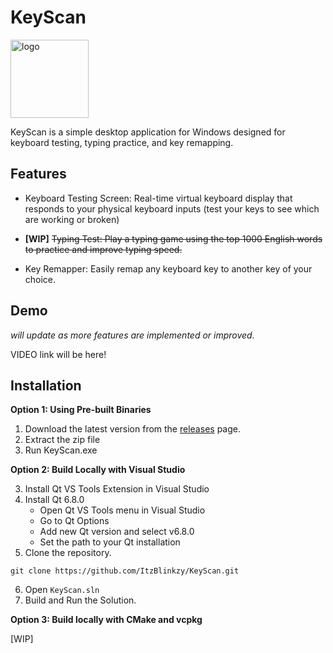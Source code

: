 

# KeyScan

<img src="https://github.com/user-attachments/assets/1fbc5331-07b0-401e-840d-4b8264993727" alt="logo" width="125"/>

KeyScan is a simple desktop application for Windows designed for keyboard testing, typing practice, and key remapping.


## Features

* Keyboard Testing Screen: Real-time virtual keyboard display that responds to your physical keyboard inputs (test your keys to see which are working or broken)

* **[WIP]** ~~Typing Test: Play a typing game using the top 1000 English words to practice and improve typing speed.~~

* Key Remapper: Easily remap any keyboard key to another key of your choice.

## Demo
_will update as more features are implemented or improved._

VIDEO link will be here!

## Installation
**Option 1: Using Pre-built Binaries**

1. Download the latest version from the [releases](https://github.com/ItzBlinkzy/KeyScan/releases) page.
2. Extract the zip file
3. Run KeyScan.exe

**Option 2: Build Locally with Visual Studio**

3. Install Qt VS Tools Extension in Visual Studio
4. Install Qt 6.8.0
    * Open Qt VS Tools menu in Visual Studio
    * Go to Qt Options
    * Add new Qt version and select v6.8.0
    * Set the path to your Qt installation
1. Clone the repository.
```
git clone https://github.com/ItzBlinkzy/KeyScan.git
```
6. Open `KeyScan.sln`
7. Build and Run the Solution.

**Option 3: Build locally with CMake and vcpkg**

[WIP]
